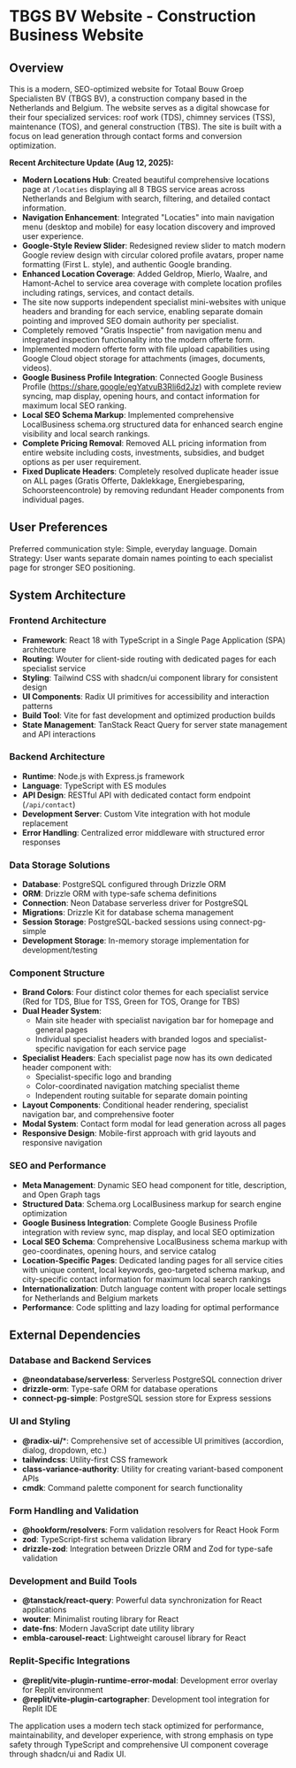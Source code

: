 # TBGS BV Website - Construction Business Website

## Overview

This is a modern, SEO-optimized website for Totaal Bouw Groep Specialisten BV (TBGS BV), a construction company based in the Netherlands and Belgium. The website serves as a digital showcase for their four specialized services: roof work (TDS), chimney services (TSS), maintenance (TOS), and general construction (TBS). The site is built with a focus on lead generation through contact forms and conversion optimization.

**Recent Architecture Update (Aug 12, 2025):** 
- **Modern Locations Hub**: Created beautiful comprehensive locations page at `/locaties` displaying all 8 TBGS service areas across Netherlands and Belgium with search, filtering, and detailed contact information.
- **Navigation Enhancement**: Integrated "Locaties" into main navigation menu (desktop and mobile) for easy location discovery and improved user experience.
- **Google-Style Review Slider**: Redesigned review slider to match modern Google review design with circular colored profile avatars, proper name formatting (First L. style), and authentic Google branding.
- **Enhanced Location Coverage**: Added Geldrop, Mierlo, Waalre, and Hamont-Achel to service area coverage with complete location profiles including ratings, services, and contact details.
- The site now supports independent specialist mini-websites with unique headers and branding for each service, enabling separate domain pointing and improved SEO domain authority per specialist.
- Completely removed "Gratis Inspectie" from navigation menu and integrated inspection functionality into the modern offerte form.
- Implemented modern offerte form with file upload capabilities using Google Cloud object storage for attachments (images, documents, videos).
- **Google Business Profile Integration**: Connected Google Business Profile (https://share.google/egYatvuB3Rli6d2Jz) with complete review syncing, map display, opening hours, and contact information for maximum local SEO ranking.
- **Local SEO Schema Markup**: Implemented comprehensive LocalBusiness schema.org structured data for enhanced search engine visibility and local search rankings.
- **Complete Pricing Removal**: Removed ALL pricing information from entire website including costs, investments, subsidies, and budget options as per user requirement.
- **Fixed Duplicate Headers**: Completely resolved duplicate header issue on ALL pages (Gratis Offerte, Daklekkage, Energiebesparing, Schoorsteencontrole) by removing redundant Header components from individual pages.

## User Preferences

Preferred communication style: Simple, everyday language.
Domain Strategy: User wants separate domain names pointing to each specialist page for stronger SEO positioning.

## System Architecture

### Frontend Architecture
- **Framework**: React 18 with TypeScript in a Single Page Application (SPA) architecture
- **Routing**: Wouter for client-side routing with dedicated pages for each specialist service
- **Styling**: Tailwind CSS with shadcn/ui component library for consistent design
- **UI Components**: Radix UI primitives for accessibility and interaction patterns
- **Build Tool**: Vite for fast development and optimized production builds
- **State Management**: TanStack React Query for server state management and API interactions

### Backend Architecture
- **Runtime**: Node.js with Express.js framework
- **Language**: TypeScript with ES modules
- **API Design**: RESTful API with dedicated contact form endpoint (`/api/contact`)
- **Development Server**: Custom Vite integration with hot module replacement
- **Error Handling**: Centralized error middleware with structured error responses

### Data Storage Solutions
- **Database**: PostgreSQL configured through Drizzle ORM
- **ORM**: Drizzle ORM with type-safe schema definitions
- **Connection**: Neon Database serverless driver for PostgreSQL
- **Migrations**: Drizzle Kit for database schema management
- **Session Storage**: PostgreSQL-backed sessions using connect-pg-simple
- **Development Storage**: In-memory storage implementation for development/testing

### Component Structure
- **Brand Colors**: Four distinct color themes for each specialist service (Red for TDS, Blue for TSS, Green for TOS, Orange for TBS)
- **Dual Header System**: 
  - Main site header with specialist navigation bar for homepage and general pages
  - Individual specialist headers with branded logos and specialist-specific navigation for each service page
- **Specialist Headers**: Each specialist page now has its own dedicated header component with:
  - Specialist-specific logo and branding
  - Color-coordinated navigation matching specialist theme
  - Independent routing suitable for separate domain pointing
- **Layout Components**: Conditional header rendering, specialist navigation bar, and comprehensive footer
- **Modal System**: Contact form modal for lead generation across all pages
- **Responsive Design**: Mobile-first approach with grid layouts and responsive navigation

### SEO and Performance
- **Meta Management**: Dynamic SEO head component for title, description, and Open Graph tags
- **Structured Data**: Schema.org LocalBusiness markup for search engine optimization
- **Google Business Integration**: Complete Google Business Profile integration with review sync, map display, and local SEO optimization
- **Local SEO Schema**: Comprehensive LocalBusiness schema markup with geo-coordinates, opening hours, and service catalog
- **Location-Specific Pages**: Dedicated landing pages for all service cities with unique content, local keywords, geo-targeted schema markup, and city-specific contact information for maximum local search rankings
- **Internationalization**: Dutch language content with proper locale settings for Netherlands and Belgium markets
- **Performance**: Code splitting and lazy loading for optimal performance

## External Dependencies

### Database and Backend Services
- **@neondatabase/serverless**: Serverless PostgreSQL connection driver
- **drizzle-orm**: Type-safe ORM for database operations
- **connect-pg-simple**: PostgreSQL session store for Express sessions

### UI and Styling
- **@radix-ui/***: Comprehensive set of accessible UI primitives (accordion, dialog, dropdown, etc.)
- **tailwindcss**: Utility-first CSS framework
- **class-variance-authority**: Utility for creating variant-based component APIs
- **cmdk**: Command palette component for search functionality

### Form Handling and Validation
- **@hookform/resolvers**: Form validation resolvers for React Hook Form
- **zod**: TypeScript-first schema validation library
- **drizzle-zod**: Integration between Drizzle ORM and Zod for type-safe validation

### Development and Build Tools
- **@tanstack/react-query**: Powerful data synchronization for React applications
- **wouter**: Minimalist routing library for React
- **date-fns**: Modern JavaScript date utility library
- **embla-carousel-react**: Lightweight carousel library for React

### Replit-Specific Integrations
- **@replit/vite-plugin-runtime-error-modal**: Development error overlay for Replit environment
- **@replit/vite-plugin-cartographer**: Development tool integration for Replit IDE

The application uses a modern tech stack optimized for performance, maintainability, and developer experience, with strong emphasis on type safety through TypeScript and comprehensive UI component coverage through shadcn/ui and Radix UI.